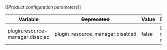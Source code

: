 [[Product configuration parameters]]

| Variable                         | ~~Deprecated~~                   | Value | Description               |
|----------------------------------|----------------------------------|-------|---------------------------|
| plugin.resource-manager.disabled | plugin_resource_manager.disabled | false | Disables resource manager |